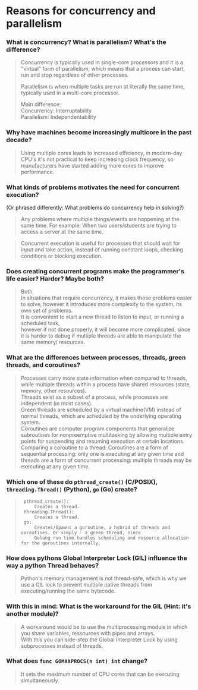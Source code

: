 # Reasons for concurrency and parallelism

 ### What is concurrency? What is parallelism? What's the difference?
 > Concurrency is typically used in single-core processors and it is a "virtual" form of parallelism, which means that a process can start, run and stop regardless of other processes.  
 >
 >  Parallelism is when multiple tasks are run at literally the same time, typically used in a multi-core processor.  
 >  
 >  Main difference:  
 >   Concurrency: Interruptability  
 >   Parallelism: Independentability  

 
 ### Why have machines become increasingly multicore in the past decade?
 > Using multiple cores leads to increased efficiency, in modern-day CPU's it's not practical to keep increasing clock frequency, so manufacturers have started adding more cores to improve performance.  
 
 ### What kinds of problems motivates the need for concurrent execution?
 (Or phrased differently: What problems do concurrency help in solving?)
 > Any problems where multiple things/events are happening at the same time. For example: When two users/students are trying to access a server at the same time.  
 
 > Concurrent execution is useful for processes that should wait for input and take action, instead of running constant loops, checking conditions or blocking execution.  
 
 ### Does creating concurrent programs make the programmer's life easier? Harder? Maybe both?
 > Both.   
 > In situations that require concurrency, it makes those problems easier to solve, however it introduces more complexity to the system, its own set of problems.  
 > It is convenient to start a new thread to listen to input, or running a scheduled task,  
 > however if not done properly, it will become more complicated, since it is harder to debug if multiple threads are able to manipulate the same memory/ resources.  
 
 ### What are the differences between processes, threads, green threads, and coroutines?
 > Processes carry more state information when compared to threads, while multiple threads within a process have shared resources (state, memory, other resources).  
 >  Threads exist as a subset of a process, while processes are independent (in most cases).  
 >  Green threads are scheduled by a virtual machine(VM) instead of normal threads, which are scheduled by the underlying operating system.  
 >  Coroutines are computer program components that generalize subroutines for nonpreemptive multitasking by allowing multiple entry points for suspending and resuming execution at certain locations.  
 >  Comparing a coroutine to a thread: Coroutines are a form of sequential processing: only one is executing at any given time and threads are a form of concurrent processing: multiple threads may be executing at any given time.  
 
 ### Which one of these do `pthread_create()` (C/POSIX), `threading.Thread()` (Python), `go` (Go) create?
 > 		pthread_create():   
 >			Creates a thread.
 >		threading.Thread():
 >			Creates a thread.
 >		go:
 >		    Creates/Spawns a goroutine, a hybrid of threads and coroutines. Or simply - a green thread, since 
 >			Golang run time handles scheduling and resource allocation for the goroutines internally. 
 
 ### How does pythons Global Interpreter Lock (GIL) influence the way a python Thread behaves?
 > Python's memory management is not thread-safe, which is why we use a GIL lock to prevent multiple native threads from executing/running the same bytecode.  
 
 ### With this in mind: What is the workaround for the GIL (Hint: it's another module)?
 > A workaround would be to use the multiprocessing module in which you share variables, ressources with pipes and arrays.  
 > With this you can side-step the Global Interpreter Lock by using subprocesses instead of threads.  
 
 ### What does `func GOMAXPROCS(n int) int` change? 
 > It sets the maximum number of CPU cores that can be executing simultaneously.  
